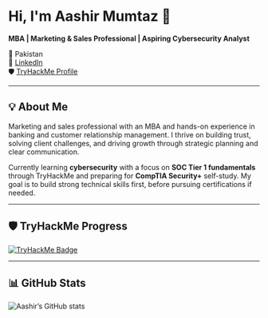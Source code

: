 # Hi, I'm Aashir Mumtaz 👋

**MBA | Marketing & Sales Professional | Aspiring Cybersecurity Analyst**

📍 Pakistan  
🔗 [LinkedIn](https://www.linkedin.com/in/aashir-mumtaz)  
🛡️ [TryHackMe Profile](https://tryhackme.com/p/aashir.mumtaz9428)

---

## 💡 About Me
Marketing and sales professional with an MBA and hands-on experience in banking and customer relationship management. I thrive on building trust, solving client challenges, and driving growth through strategic planning and clear communication.

Currently learning **cybersecurity** with a focus on **SOC Tier 1 fundamentals** through TryHackMe and preparing for **CompTIA Security+** self-study. My goal is to build strong technical skills first, before pursuing certifications if needed.  

---

## 🛡️ TryHackMe Progress
[![TryHackMe Badge](https://tryhackme-badges.s3.amazonaws.com/aashir.mumtaz9428.png)](https://tryhackme.com/p/aashir.mumtaz9428)

---

## 📊 GitHub Stats
![Aashir’s GitHub stats](https://github-readme-stats.vercel.app/api?username=aashirmumtaz&show_icons=true&theme=radical)
